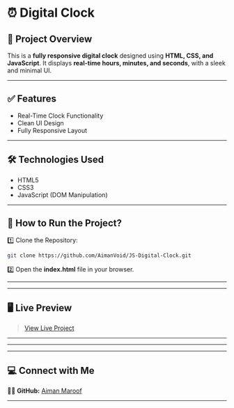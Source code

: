 # ⏰ Digital Clock

## 🌟 Project Overview
This is a **fully responsive digital clock** designed using **HTML, CSS, and JavaScript**. It displays **real-time hours, minutes, and seconds**, with a sleek and minimal UI.

---

## ✅ Features
- Real-Time Clock Functionality
- Clean UI Design
- Fully Responsive Layout


---

## 🛠️ Technologies Used
- HTML5
- CSS3
- JavaScript (DOM Manipulation)

---

## 🎯 How to Run the Project?
1️⃣ Clone the Repository:
```bash
git clone https://github.com/AimanVoid/JS-Digital-Clock.git
```

2️⃣ Open the **index.html** file in your browser.

---




    

---

## 🖥️ Live Preview
> [View Live Project](https://aimanvoid.github.io/JS-Digital-Clock/)

---



---



---

## 💻 Connect with Me
👩‍💻 **GitHub:** [Aiman Maroof](https://github.com/AimanVoid)  


---


